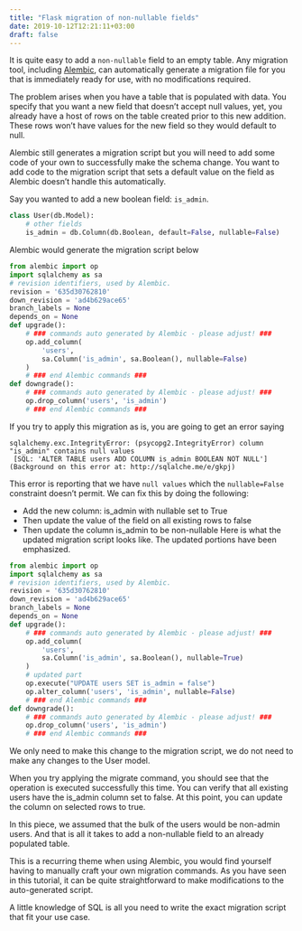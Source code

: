```yaml
---
title: "Flask migration of non-nullable fields"
date: 2019-10-12T12:21:11+03:00
draft: false
---
```


It is quite easy to add a `non-nullable` field to an empty table.
Any migration tool, including [Alembic](https://alembic.sqlalchemy.org/en/latest/tutorial.html), can automatically generate a migration file for you that is immediately ready for use, with no modifications required.

The problem arises when you have a table that is populated with data. You specify that you want a new field that doesn’t accept null values, yet, you already have a host of rows on the table created prior to this new addition. These rows won’t have values for the new field so they would default to null.

Alembic still generates a migration script but you will need to add some code of your own to successfully make the schema change. You want to add code to the migration script that sets a default value on the field as Alembic doesn’t handle this automatically.

Say you wanted to add a new boolean field: `is_admin`.

```python
class User(db.Model):
    # other fields
    is_admin = db.Column(db.Boolean, default=False, nullable=False)
```
Alembic would generate the migration script below

```python
from alembic import op
import sqlalchemy as sa
# revision identifiers, used by Alembic.
revision = '635d30762810'
down_revision = 'ad4b629ace65'
branch_labels = None
depends_on = None
def upgrade():
    # ### commands auto generated by Alembic - please adjust! ###
    op.add_column(
        'users',
        sa.Column('is_admin', sa.Boolean(), nullable=False)
    )
    # ### end Alembic commands ###
def downgrade():
    # ### commands auto generated by Alembic - please adjust! ###
    op.drop_column('users', 'is_admin')
    # ### end Alembic commands ###
```

If you try to apply this migration as is, you are going to get an error saying
```
sqlalchemy.exc.IntegrityError: (psycopg2.IntegrityError) column "is_admin" contains null values
 [SQL: 'ALTER TABLE users ADD COLUMN is_admin BOOLEAN NOT NULL'] (Background on this error at: http://sqlalche.me/e/gkpj)
```
This error is reporting that we have `null values` which the `nullable=False` constraint doesn’t permit. We can fix this by doing the following:
* Add the new column: is_admin with nullable set to True
* Then update the value of the field on all existing rows to false
* Then update the column is_admin to be non-nullable
Here is what the updated migration script looks like. The updated portions have been emphasized.

```python
from alembic import op
import sqlalchemy as sa
# revision identifiers, used by Alembic.
revision = '635d30762810'
down_revision = 'ad4b629ace65'
branch_labels = None
depends_on = None
def upgrade():
    # ### commands auto generated by Alembic - please adjust! ###
    op.add_column(
        'users',
        sa.Column('is_admin', sa.Boolean(), nullable=True)
    )
    # updated part
    op.execute("UPDATE users SET is_admin = false")
    op.alter_column('users', 'is_admin', nullable=False)
    # ### end Alembic commands ###
def downgrade():
    # ### commands auto generated by Alembic - please adjust! ###
    op.drop_column('users', 'is_admin')
    # ### end Alembic commands ###
```

We only need to make this change to the migration script, we do not need to make any changes to the User model.

When you try applying the migrate command, you should see that the operation is executed successfully this time. You can verify that all existing users have the is_admin column set to false. At this point, you can update the column on selected rows to true.

In this piece, we assumed that the bulk of the users would be non-admin users. And that is all it takes to add a non-nullable field to an already populated table.

This is a recurring theme when using Alembic, you would find yourself having to manually craft your own migration commands. As you have seen in this tutorial, it can be quite straightforward to make modifications to the auto-generated script.

A little knowledge of SQL is all you need to write the exact migration script that fit your use case.
